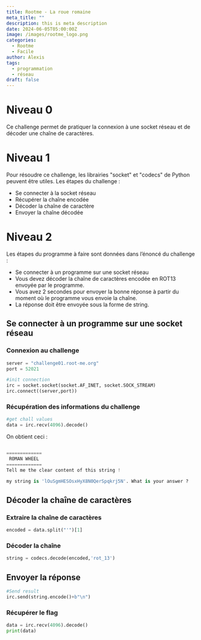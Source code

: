 ```yaml
---
title: Rootme - La roue romaine
meta_title: ""
description: this is meta description
date: 2024-06-05T05:00:00Z
image: /images/rootme_logo.png
categories:
  - Rootme
  - Facile
author: Alexis
tags:
  - programmation
  - réseau
draft: false
---
```



# Niveau 0
Ce challenge permet de pratiquer la connexion à une socket réseau et de décoder une chaîne de caractères.

# Niveau 1
Pour résoudre ce challenge, les librairies "socket" et "codecs" de Python peuvent être utiles.
Les étapes du challenge :
- Se connecter à la socket réseau
- Récupérer la chaîne encodée
- Décoder la chaîne de caractère
- Envoyer la chaîne décodée

# Niveau 2
Les étapes du programme à faire sont données dans l’énoncé du challenge :
- Se connecter à un programme sur une socket réseau
- Vous devez décoder la chaîne de caractères encodée en ROT13 envoyée par le programme.  
- Vous avez 2 secondes pour envoyer la bonne réponse à partir du moment où le programme vous envoie la chaîne.  
- La réponse doit être envoyée sous la forme de string.

## Se connecter à un programme sur une socket réseau
### Connexion au challenge
``` python
server = "challenge01.root-me.org"
port = 52021

#init connection
irc = socket.socket(socket.AF_INET, socket.SOCK_STREAM)
irc.connect((server,port))
```

### Récupération des informations du challenge
``` python
#get chall values
data = irc.recv(4096).decode()
```
On obtient ceci :
``` python

=============
 ROMAN WHEEL
=============
Tell me the clear content of this string !

my string is 'lOuSgmHESOsxHyX8N0QerSpqkrj5N'. What is your answer ?
```

## Décoder la chaîne de caractères
### Extraire la chaîne de caractères
``` python
encoded = data.split("'")[1]
```

### Décoder la chaîne
``` python
string = codecs.decode(encoded,'rot_13')
```

## Envoyer la réponse
``` python
#Send result
irc.send(string.encode()+b"\n")
```

### Récupérer le flag
``` python
data = irc.recv(4096).decode()
print(data)
```
